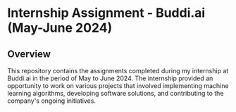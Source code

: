# Internship Assignment - Buddi.ai (May-June 2024)

## Overview

This repository contains the assignments completed during my internship at Buddi.ai in the period of May to June 2024. The internship provided an opportunity to work on various projects that involved implementing machine learning algorithms, developing software solutions, and contributing to the company's ongoing initiatives.

